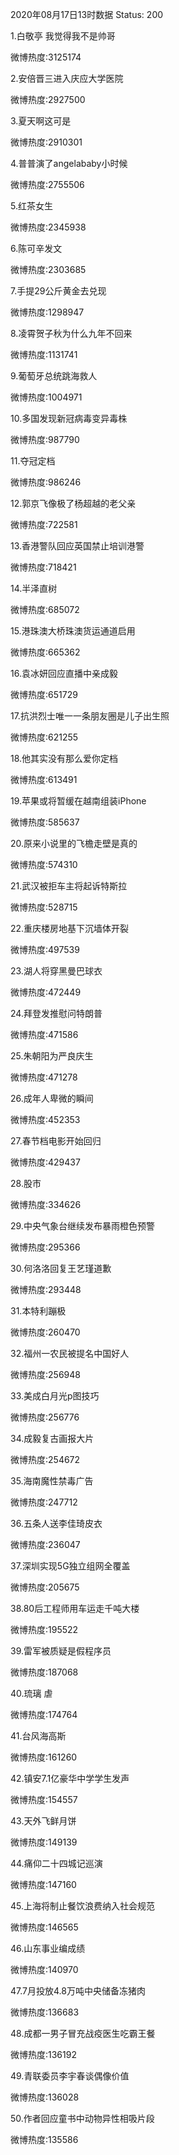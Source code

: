 2020年08月17日13时数据
Status: 200

1.白敬亭 我觉得我不是帅哥

微博热度:3125174

2.安倍晋三进入庆应大学医院

微博热度:2927500

3.夏天啊这可是

微博热度:2910301

4.普普演了angelababy小时候

微博热度:2755506

5.红茶女生

微博热度:2345938

6.陈可辛发文

微博热度:2303685

7.手提29公斤黄金去兑现

微博热度:1298947

8.凌霄贺子秋为什么九年不回来

微博热度:1131741

9.葡萄牙总统跳海救人

微博热度:1004971

10.多国发现新冠病毒变异毒株

微博热度:987790

11.夺冠定档

微博热度:986246

12.郭京飞像极了杨超越的老父亲

微博热度:722581

13.香港警队回应英国禁止培训港警

微博热度:718421

14.半泽直树

微博热度:685072

15.港珠澳大桥珠澳货运通道启用

微博热度:665362

16.袁冰妍回应直播中亲成毅

微博热度:651729

17.抗洪烈士唯一一条朋友圈是儿子出生照

微博热度:621255

18.他其实没有那么爱你定档

微博热度:613491

19.苹果或将暂缓在越南组装iPhone

微博热度:585637

20.原来小说里的飞檐走壁是真的

微博热度:574310

21.武汉被拒车主将起诉特斯拉

微博热度:528715

22.重庆楼房地基下沉墙体开裂

微博热度:497539

23.湖人将穿黑曼巴球衣

微博热度:472449

24.拜登发推慰问特朗普

微博热度:471586

25.朱朝阳为严良庆生

微博热度:471278

26.成年人卑微的瞬间

微博热度:452353

27.春节档电影开始回归

微博热度:429437

28.股市

微博热度:334626

29.中央气象台继续发布暴雨橙色预警

微博热度:295366

30.何洛洛回复王艺瑾道歉

微博热度:293448

31.本特利蹦极

微博热度:260470

32.福州一农民被提名中国好人

微博热度:256948

33.美成白月光p图技巧

微博热度:256776

34.成毅复古画报大片

微博热度:254672

35.海南魔性禁毒广告

微博热度:247712

36.五条人送李佳琦皮衣

微博热度:236047

37.深圳实现5G独立组网全覆盖

微博热度:205675

38.80后工程师用车运走千吨大楼

微博热度:195522

39.雷军被质疑是假程序员

微博热度:187068

40.琉璃 虐

微博热度:174764

41.台风海高斯

微博热度:161260

42.镇安7.1亿豪华中学学生发声

微博热度:154557

43.天外飞鲜月饼

微博热度:149139

44.痛仰二十四城记巡演

微博热度:147160

45.上海将制止餐饮浪费纳入社会规范

微博热度:146565

46.山东事业编成绩

微博热度:140970

47.7月投放4.8万吨中央储备冻猪肉

微博热度:136683

48.成都一男子冒充战疫医生吃霸王餐

微博热度:136192

49.青联委员李宇春谈偶像价值

微博热度:136028

50.作者回应童书中动物异性相吸片段

微博热度:135586

